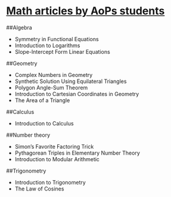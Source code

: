 # [Math articles by AoPs students](https://studymath.github.io)

##Algebra
* Symmetry in Functional Equations
* Introduction to Logarithms
* Slope-Intercept Form Linear Equations

##Geometry
* Complex Numbers in Geometry
* Synthetic Solution Using Equilateral Triangles
* Polygon Angle-Sum Theorem
* Introduction to Cartesian Coordinates in Geometry
* The Area of a Triangle

##Calculus
* Introduction to Calculus

##Number theory
* Simon’s Favorite Factoring Trick
* Pythagorean Triples in Elementary Number Theory
* Introduction to Modular Arithmetic

##Trigonometry
* Introduction to Trigonometry
* The Law of Cosines

